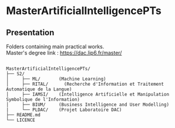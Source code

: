 # MasterArtificialIntelligencePTs

## Presentation

Folders containing main practical works.<br>
Master's degree link : https://dac.lip6.fr/master/

<pre><code>
MasterArtificialIntelligencePTs/
├── S2/
│     ├── ML/       (Machine Learning)
│     ├── RITAL/ 	  (Recherche d'Information et Traitement Automatique de la Langue) 
│     ├── IAMSI/    (Intelligence Artificielle et Manipulation Symbolique de l'Information)  
│     ├── BIUM/     (Business Intelligence and User Modelling)
|     └── PLDAC/    (Projet Laboratoire DAC)
├── README.md		          
└── LICENCE  
</pre></code>
